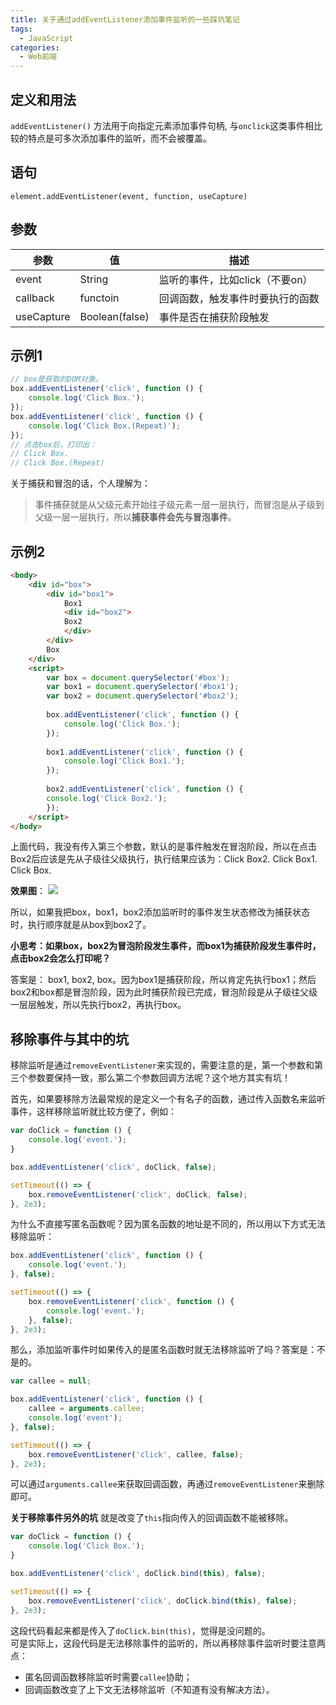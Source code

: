 ```yaml
---
title: 关于通过addEventListener添加事件监听的一些踩坑笔记
tags:
  - JavaScript
categories:
  - Web前端
---
```


## 定义和用法
`addEventListener()` 方法用于向指定元素添加事件句柄, 与`onclick`这类事件相比较的特点是可多次添加事件的监听，而不会被覆盖。  

## 语句
`element.addEventListener(event, function, useCapture)`

## 参数
|参数|值|描述|
|---|---|---|
|event|String|监听的事件，比如click（不要on）
|callback|functoin|回调函数，触发事件时要执行的函数
|useCapture|Boolean(false)|事件是否在捕获阶段触发

## 示例1

```js
// box是获取的DOM对象。
box.addEventListener('click', function () {
    console.log('Click Box.');
});
box.addEventListener('click', function () {
    console.log('Click Box.(Repeat)');
});
// 点击box后，打印出：
// Click Box.
// Click Box.(Repeat)
```

关于捕获和冒泡的话，个人理解为：

> 事件捕获就是从父级元素开始往子级元素一层一层执行，而冒泡是从子级到父级一层一层执行，所以**捕获事件会先与冒泡事件**。

## 示例2
```html
<body>
    <div id="box">
        <div id="box1">
    	    Box1
    	    <div id="box2">
    	    Box2
    	    </div>
        </div>
        Box
    </div>
    <script>
        var box = document.querySelector('#box');
        var box1 = document.querySelector('#box1');
        var box2 = document.querySelector('#box2');
        
        box.addEventListener('click', function () {
    	    console.log('Click Box.');
        });
        
        box1.addEventListener('click', function () {
    	    console.log('Click Box1.');
        });
        
        box2.addEventListener('click', function () {
	    console.log('Click Box2.');
        });
    </script>
</body>
```
上面代码，我没有传入第三个参数，默认的是事件触发在冒泡阶段，所以在点击Box2后应该是先从子级往父级执行，执行结果应该为：Click Box2. Click Box1. Click Box.  

**效果图**：
![](https://user-gold-cdn.xitu.io/2020/3/21/170fbac282cb0a0a?w=851&h=646&f=png&s=29820)

所以，如果我把box，box1，box2添加监听时的事件发生状态修改为捕获状态时，执行顺序就是从box到box2了。  

**小思考：如果box，box2为冒泡阶段发生事件，而box1为捕获阶段发生事件时，点击box2会怎么打印呢？**

答案是： box1, box2, box。因为box1是捕获阶段，所以肯定先执行box1；然后box2和box都是冒泡阶段，因为此时捕获阶段已完成，冒泡阶段是从子级往父级一层层触发，所以先执行box2，再执行box。

## 移除事件与其中的坑
移除监听是通过`removeEventListener`来实现的，需要注意的是，第一个参数和第三个参数要保持一致，那么第二个参数回调方法呢？这个地方其实有坑！  

首先，如果要移除方法最常规的是定义一个有名子的函数，通过传入函数名来监听事件，这样移除监听就比较方便了，例如：
```js
var doClick = function () {
    console.log('event.');
}

box.addEventListener('click', doClick, false);

setTimeout(() => {
    box.removeEventListener('click', doClick, false);
}, 2e3);
```
为什么不直接写匿名函数呢？因为匿名函数的地址是不同的，所以用以下方式无法移除监听：
```js
box.addEventListener('click', function () {
    console.log('event.');
}, false);

setTimeout(() => {
    box.removeEventListener('click', function () {
        console.log('event.');
    }, false);
}, 2e3);
```
那么，添加监听事件时如果传入的是匿名函数时就无法移除监听了吗？答案是：不是的。
```js
var callee = null;

box.addEventListener('click', function () {
    callee = arguments.callee;
    console.log('event');
}, false);

setTimeout(() => {
    box.removeEventListener('click', callee, false);
}, 2e3);
```
可以通过`arguments.callee`来获取回调函数，再通过`removeEventListener`来删除即可。

**关于移除事件另外的坑**
就是改变了`this`指向传入的回调函数不能被移除。
```js
var doClick = function () {
    console.log('Click Box.');
}

box.addEventListener('click', doClick.bind(this), false);

setTimeout(() => {
    box.removeEventListener('click', doClick.bind(this), false);
}, 2e3);
```
这段代码看起来都是传入了`doClick.bin(this)`，觉得是没问题的。  
可是实际上，这段代码是无法移除事件的监听的，所以再移除事件监听时要注意两点：  

- 匿名回调函数移除监听时需要`callee`协助；
- 回调函数改变了上下文无法移除监听（不知道有没有解决方法）。